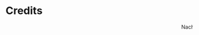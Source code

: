 
# Credits

<div class="scrolling-text">
  <span>Nachtigall.Gwen Parry.Merunisha Moonilal.Guillem Camprodon-Pujol.Federica Ciccone.Petra Garajova.Anastasia 
Pistofidou.Marion Real.David García Uslé.Lidia Morcillo.Clara N Solé.Ellen Albers.Helen Milne.Anouk Van der El.Giulia 
Francioni.Alberto Giachetti.Enrico Venturini Degli Esposti Ingrid Grankvist.Henrik Grönberg.Margareta 
Jonsö.Christian Lundell.Kerstin Syrén.Alice Grahn.Oscar Tomico Ineke Siersema.Bambo Adebiyi.Subhashree 
Choudhury.Natsuki Hibi.Dilara Tuzcuoğlu.Gaspard Bos Arianna Calcaterra Alphonce Auren.Ayodeji Osoba.Vedaste 
Niyonsaba.Pegah Eslamieh.Sahar Shirazi.Bruna Goveia da Rocha Tejaswini Nagesh.Afsaneh Alamdar.Abdul Mubarik 
Sumani.Patience Musemakweri.Francesco Sollitto Ellis Droog Caroline Carlsson Nelly Hayek.Alessandro 
Pierattini.Paola Fontana.Serena Meneghello.Paola Negro Laura Rognone Marina Castan.Laura Cleries.Cristina 
Gonzalez.Daniela Betancourth.Bruna Goveia Marco Mossinkoff Troy Nachtigall Gwen Parry.Merunisha 
Moonilal.Guillem Camprodon-Pujol.Federica Ciccone Petra Garajova Anastasia Pistofidou.Marion Real.David García 
Uslé.Lidia Morcillo.Clara N Solé.Ellen Albers Helen Milne Anouk van der El Giulia Francioni.Alberto Giachetti.Enrico 
Venturini Degli Esposti.Ingrid Grankvist Henrik Grönberg Margareta Jonsö Christian Lundell Kerstin Syrén.Alice 
Grahn.Oscar Tomico.Ineke Siersema Bambo Adebiyi Subhashree Choudhury Natsuki Hibi Dilara Tuzcuoğlu.Gaspard 
Bos.Arianna Calcaterra.Alphonce Auren Ayodeji Osoba Vedaste Niyonsaba Pegah Eslamieh Sahar Shirazi.Bruna 
Goveia da Rocha.Tejaswini Nagesh Afsaneh Alamdar Abdul Mubarik Sumani Marina Toeters Francesco 
Sollitto.Ellis Droog.Caroline Carlsson Nelly Hayek Alessandro Pierattini Paola Fontana Serena Meneghello.Paola 
Negro.Laura Rognone Marina Castan Laura Cleries Cristina Gonzalez Daniela Betancourth Bruna Goveia.Marco 
Mossinkoff.Troy Nachtigall Gwen Parry Merunisha Moonilal Guillem Camprodon-Pujol Federica Ciccone Petra 
Garajova.Anastasia Pistofidou Marion Real David García Uslé Lidia Morcillo Clara N Solé Ellen Albers Helen 
Milne.Anouk van der El Giulia Francioni Alberto Giachetti Enrico Venturini Degli Esposti Ingrid Grankvist Henrik 
Grönberg Margareta Jonsö Christian Lundell Kerstin Syrén Alice Grahn Oscar Tomico Ineke Siersema Bambo 
Adebiyi Subhashree Choudhury Natsuki Hibi Dilara Tuzcuoğlu Gaspard Bos Arianna Calcaterra Alphonce 
Auren Ayodeji Osoba Vedaste Niyonsaba Pegah Eslamieh Sahar Shirazi Bruna Goveia da Rocha Tejaswini 
Nagesh Afsaneh Alamdar Abdul Mubarik Sumani Patience Musemakweri Francesco Sollitto Ellis Droog.Caroline 
Carlsson Nelly Hayek Alessandro Pierattini Paola Fontana Serena Meneghello Paola Negro Laura Rognone.Marina 
Castan Laura Cleries Cristina Gonzalez Daniela Betancourth Bruna Goveia Marco Mossinkoff.Troy Nachtigall.Gwen 
Parry Merunisha Moonilal Guillem Camprodon-Pujol Federica Ciccone Petra Garajova Anastasia Pistofidou.Marion 
Real.David García Uslé Lidia Morcillo Clara N Solé Ellen Albers Helen Milne Anouk van der El.Giulia Francioni.Alberto 
Giachetti Enrico Venturini Degli Esposti Ingrid Grankvist Henrik Grönberg Margareta Jonsö.Christian Lundell.Kerstin 
Syrén.Alice Grahn Oscar Tomico Ineke Siersema Bambo Adebiyi Subhashree Choudhury.Natsuki Hibi.Dilara 
Tuzcuoğlu.Gaspard Bos Arianna Calcaterra Alphonce Auren Ayodeji Osoba Vedaste Niyonsaba.Pegah Eslamieh.Sahar 
Shirazi.Bruna Goveia da Rocha Tejaswini Nagesh Afsaneh Alamdar Abdul Mubarik Sumani.Patience 
Musemakweri.Francesco Sollitto Ellis Droog Caroline Carlsson Nelly Hayek.Alessandro Pierattini.Paola 
Fontana.Serena Meneghello Paola Negro Laura Rognone Marina Castan.Laura Cleries.Cristina Gonzalez.Daniela 
Betancourth.Bruna Goveia Marco Mossinkoff Troy Nachtigall Gwen Parry.Merunisha Moonilal.Guillem 
Camprodon-Pujol.Federica Ciccone Petra Garajova Anastasia Pistofidou.Marion Real.David García Uslé.Lidia 
Morcillo.Clara N Solé.Ellen Albers Helen Milne Marina ToetersGiulia Francioni.Alberto Giachetti.Enrico Venturini 
Degli Esposti.Ingrid Grankvist.Henrik Grönberg Margareta Jonsö.Christian Lundell.Kerstin Syrén.Alice Grahn.Oscar 
Tomico.Ineke Siersema.Bambo Adebiyi Subhashree Choudhury.Natsuki Hibi.Dilara Tuzcuoğlu.Gaspard Bos.Arianna 
Calcaterra.Alphonce Auren.Ayodeji Osoba Vedaste Niyonsaba.Pegah Eslamieh.Sahar Shirazi.Bruna Goveia da 
Rocha.Tejaswini Nagesh.Afsaneh Alamdar Abdul Mubarik Sumani.Patience Musemakweri.Francesco Sollitto.Ellis 
Droog.Caroline Carlsson.Nelly Hayek.Alessandro Pierattini!</span>
</div>

<style>
.scrolling-text {
    white-space: nowrap;
    overflow: hidden;
    display: block;
    width: 100%;
}

.scrolling-text span {
    display: inline-block;
    padding-left: 100%;
    animation: scroll-left 50s linear infinite;
}

@keyframes scroll-left {
    from { transform: translateX(0%); }
    to { transform: translateX(-100%); }
}
</style>

